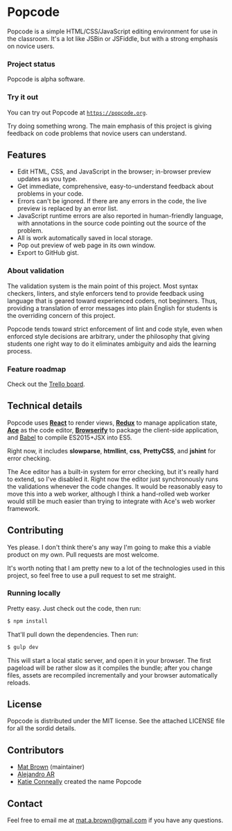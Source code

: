 # Popcode #

Popcode is a simple HTML/CSS/JavaScript editing environment for use in the
classroom. It's a lot like JSBin or JSFiddle, but with a strong emphasis on
novice users.

### Project status ###

Popcode is alpha software.

### Try it out ###

You can try out Popcode at
[`https://popcode.org`](https://popcode.org).

Try doing something wrong. The main emphasis of this project is giving feedback on code problems that novice users can understand.

## Features ##

* Edit HTML, CSS, and JavaScript in the browser; in-browser preview updates as
  you type.
* Get immediate, comprehensive, easy-to-understand feedback about problems in
  your code.
* Errors can't be ignored. If there are any errors in the code, the live
  preview is replaced by an error list.
* JavaScript runtime errors are also reported in human-friendly language, with
  annotations in the source code pointing out the source of the problem.
* All is work automatically saved in local storage.
* Pop out preview of web page in its own window.
* Export to GitHub gist.

### About validation ###

The validation system is the main point of this project. Most syntax checkers,
linters, and style enforcers tend to provide feedback using language that is
geared toward experienced coders, not beginners. Thus, providing a translation
of error messages into plain English for students is the overriding concern of
this project.

Popcode tends toward strict enforcement of lint and code style, even when
enforced style decisions are arbitrary, under the philosophy that giving
students one right way to do it eliminates ambiguity and aids the learning
process.

### Feature roadmap ###

Check out the [Trello board](https://trello.com/b/ONaFg6wh/popcode).

## Technical details ##

Popcode uses [**React**](https://facebook.github.io/react/) to render views,
[**Redux**](http://redux.js.org/) to manage application state,
[**Ace**](https://ace.c9.io/) as the code editor,
[**Browserify**](http://browserify.org/) to package the client-side
application, and [Babel](https://babeljs.io/) to compile ES2015+JSX into ES5.

Right now, it includes **slowparse**, **htmllint**, **css**, **PrettyCSS**,
and **jshint** for error checking.

The Ace editor has a built-in system for error checking, but it's really hard
to extend, so I've disabled it. Right now the editor just synchronously runs
the validations whenever the code changes. It would be reasonably easy to move
this into a web worker, although I think a hand-rolled web worker would still
be much easier than trying to integrate with Ace's web worker framework.

## Contributing ##

Yes please. I don't think there's any way I'm going to make this a viable
product on my own. Pull requests are most welcome.

It's worth noting that I am pretty new to a lot of the technologies used in
this project, so feel free to use a pull request to set me straight.

### Running locally ###

Pretty easy. Just check out the code, then run:

```bash
$ npm install
```

That'll pull down the dependencies. Then run:

```bash
$ gulp dev
```

This will start a local static server, and open it in your browser. The first
pageload will be rather slow as it compiles the bundle; after you change files,
assets are recompiled incrementally and your browser automatically reloads.

## License ##

Popcode is distributed under the MIT license. See the attached LICENSE file
for all the sordid details.

## Contributors ##

* [Mat Brown](https://github.com/outoftime) (maintainer)
* [Alejandro AR](https://github.com/kinduff)
* [Katie Conneally](http://www.katieconneally.com/) created the name Popcode

## Contact ##

Feel free to email me at mat.a.brown@gmail.com if you have any questions.
